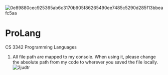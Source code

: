 ![0e89880cec925365ab6c3170b605f86265490ee7485c5290d285f13bbeafc5aa](https://user-images.githubusercontent.com/98175896/224166149-aa6e2395-2e9e-4e03-a346-19aa7272255a.jpg)
# ProLang 
CS 3342 Programming Languages 

1. All file path are mapped to my console. When using it, please change the absolute path from my code to wherever you saved the file locally.  
![2judtr](https://user-images.githubusercontent.com/98175896/224166071-00cb523a-041f-4290-b2b3-2c1ae582a8f3.jpg)
